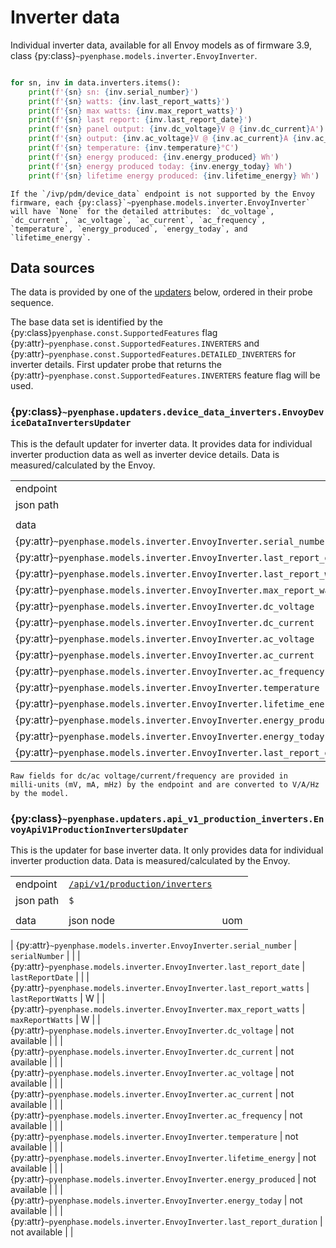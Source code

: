# Inverter data

Individual inverter data, available for all Envoy models as of firmware 3.9, class {py:class}`~pyenphase.models.inverter.EnvoyInverter`.

```python

for sn, inv in data.inverters.items():
    print(f'{sn} sn: {inv.serial_number}')
    print(f'{sn} watts: {inv.last_report_watts}')
    print(f'{sn} max watts: {inv.max_report_watts}')
    print(f'{sn} last report: {inv.last_report_date}')
    print(f'{sn} panel output: {inv.dc_voltage}V @ {inv.dc_current}A')
    print(f'{sn} output: {inv.ac_voltage}V @ {inv.ac_current}A {inv.ac_frequency}Hz')
    print(f'{sn} temperature: {inv.temperature}°C')
    print(f'{sn} energy produced: {inv.energy_produced} Wh')
    print(f'{sn} energy produced today: {inv.energy_today} Wh')
    print(f'{sn} lifetime energy produced: {inv.lifetime_energy} Wh')
```

```{note}
If the `/ivp/pdm/device_data` endpoint is not supported by the Envoy firmware, each {py:class}`~pyenphase.models.inverter.EnvoyInverter` will have `None` for the detailed attributes: `dc_voltage`, `dc_current`, `ac_voltage`, `ac_current`, `ac_frequency`, `temperature`, `energy_produced`, `energy_today`, and `lifetime_energy`.
```

## Data sources

The data is provided by one of the [updaters](updaters.md) below, ordered in their probe sequence.

The base data set is identified by the {py:class}`pyenphase.const.SupportedFeatures` flag {py:attr}`~pyenphase.const.SupportedFeatures.INVERTERS` and {py:attr}`~pyenphase.const.SupportedFeatures.DETAILED_INVERTERS` for inverter details. First updater probe that returns the {py:attr}`~pyenphase.const.SupportedFeatures.INVERTERS` feature flag will be used.

### {py:class}`~pyenphase.updaters.device_data_inverters.EnvoyDeviceDataInvertersUpdater`

This is the default updater for inverter data. It provides data for individual inverter production data as well as inverter device details. Data is measured/calculated by the Envoy.

|                                                                          |                                                              |     |
| ------------------------------------------------------------------------ | ------------------------------------------------------------ | --- |
| endpoint                                                                 | [`/ivp/pdm/device_data`](endpoint_json.md#ivppdmdevice_data) |     |
| json path                                                                | `[?(@.devName=='pcu')]`                                      |     |
|                                                                          |                                                              |     |
| data                                                                     | json node                                                    | uom |
| {py:attr}`~pyenphase.models.inverter.EnvoyInverter.serial_number`        | `sn`                                                         |     |
| {py:attr}`~pyenphase.models.inverter.EnvoyInverter.last_report_date`     | `channels[0].lastReading.endDate`                            |     |
| {py:attr}`~pyenphase.models.inverter.EnvoyInverter.last_report_watts`    | `channels[0].watts.now`                                      | W   |
| {py:attr}`~pyenphase.models.inverter.EnvoyInverter.max_report_watts`     | `channels[0].watts.max`                                      | W   |
| {py:attr}`~pyenphase.models.inverter.EnvoyInverter.dc_voltage`           | `channels[0].lastReading.dcVoltageINmV`                      | V   |
| {py:attr}`~pyenphase.models.inverter.EnvoyInverter.dc_current`           | `channels[0].lastReading.dcCurrentINmA`                      | A   |
| {py:attr}`~pyenphase.models.inverter.EnvoyInverter.ac_voltage`           | `channels[0].lastReading.acVoltageINmV`                      | V   |
| {py:attr}`~pyenphase.models.inverter.EnvoyInverter.ac_current`           | `channels[0].lastReading.acCurrentInmA`                      | A   |
| {py:attr}`~pyenphase.models.inverter.EnvoyInverter.ac_frequency`         | `channels[0].lastReading.acFrequencyINmHz`                   | Hz  |
| {py:attr}`~pyenphase.models.inverter.EnvoyInverter.temperature`          | `channels[0].lastReading.channelTemp`                        | °C  |
| {py:attr}`~pyenphase.models.inverter.EnvoyInverter.lifetime_energy`      | `channels[0].lifetime.joulesProduced/3600`                   | Wh  |
| {py:attr}`~pyenphase.models.inverter.EnvoyInverter.energy_produced`      | `channels[0].lastReading.joulesProduced/duration/3.6`        | Wh  |
| {py:attr}`~pyenphase.models.inverter.EnvoyInverter.energy_today`         | `channels[0].wattHours.today`                                | Wh  |
| {py:attr}`~pyenphase.models.inverter.EnvoyInverter.last_report_duration` | `channels[0].lastReading.duration`                           | s   |

```{note}
Raw fields for dc/ac voltage/current/frequency are provided in milli‑units (mV, mA, mHz) by the endpoint and are converted to V/A/Hz by the model.
```

### {py:class}`~pyenphase.updaters.api_v1_production_inverters.EnvoyApiV1ProductionInvertersUpdater`

This is the updater for base inverter data. It only provides data for individual inverter production data. Data is measured/calculated by the Envoy.

|           |                                                                             |     |
| --------- | --------------------------------------------------------------------------- | --- |
| endpoint  | [`/api/v1/production/inverters`](endpoint_json.md#apiv1productioninverters) |     |
| json path | `$`                                                                         |     |
|           |                                                                             |     |
| data      | json node                                                                   | uom |

| {py:attr}`~pyenphase.models.inverter.EnvoyInverter.serial_number` | `serialNumber` | |
| {py:attr}`~pyenphase.models.inverter.EnvoyInverter.last_report_date` | `lastReportDate` | |
| {py:attr}`~pyenphase.models.inverter.EnvoyInverter.last_report_watts` | `lastReportWatts` | W |
| {py:attr}`~pyenphase.models.inverter.EnvoyInverter.max_report_watts` | `maxReportWatts` | W |
| {py:attr}`~pyenphase.models.inverter.EnvoyInverter.dc_voltage` | not available | |
| {py:attr}`~pyenphase.models.inverter.EnvoyInverter.dc_current` | not available | |
| {py:attr}`~pyenphase.models.inverter.EnvoyInverter.ac_voltage` | not available | |
| {py:attr}`~pyenphase.models.inverter.EnvoyInverter.ac_current` | not available | |
| {py:attr}`~pyenphase.models.inverter.EnvoyInverter.ac_frequency` | not available | |
| {py:attr}`~pyenphase.models.inverter.EnvoyInverter.temperature` | not available | |
| {py:attr}`~pyenphase.models.inverter.EnvoyInverter.lifetime_energy` | not available | |
| {py:attr}`~pyenphase.models.inverter.EnvoyInverter.energy_produced` | not available | |
| {py:attr}`~pyenphase.models.inverter.EnvoyInverter.energy_today` | not available | |
| {py:attr}`~pyenphase.models.inverter.EnvoyInverter.last_report_duration` | not available | |
